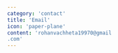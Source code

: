 ```yaml
---
category: 'contact'
title: 'Email'
icon: 'paper-plane'
content: 'rohanvachheta19970@gmail
.com'
---
```

